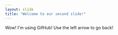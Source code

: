 ```yaml
---
layout: slide
title: "Welcome to our second slide!"
---
```

Wow! I'm using GifHub!
Use the left arrow to go back!
